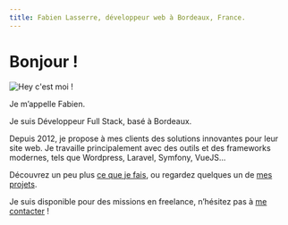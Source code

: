 ```yaml
---
title: Fabien Lasserre, développeur web à Bordeaux, France.
---
```

# Bonjour !

![Hey c'est moi !](/img/me.jpg)

Je m’appelle Fabien.

Je suis Développeur Full Stack, basé à Bordeaux.

Depuis 2012, je propose à mes clients des solutions innovantes pour leur site web. Je travaille principalement avec des outils et des frameworks modernes, tels que Wordpress, Laravel, Symfony, VueJS...

Découvrez un peu plus [ce que je fais](/fr/about), ou regardez quelques un de [mes projets](/fr/projects).

Je suis disponible pour des missions en freelance, n’hésitez pas à [me contacter](/fr/about/#contact) !
